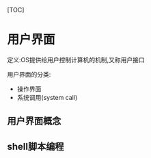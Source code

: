 [TOC]



# 用户界面

定义:OS提供给用户控制计算机的机制,又称用户接口

用户界面的分类:

* 操作界面
* 系统调用(system call)





## 用户界面概念





## shell脚本编程



